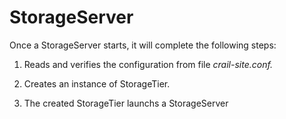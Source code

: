 # StorageServer

Once a StorageServer starts, it will complete the following steps:

1. Reads and verifies the configuration from file _crail-site.conf._
2. Creates an instance of StorageTier.

3. The created StorageTier launchs a StorageServer 



